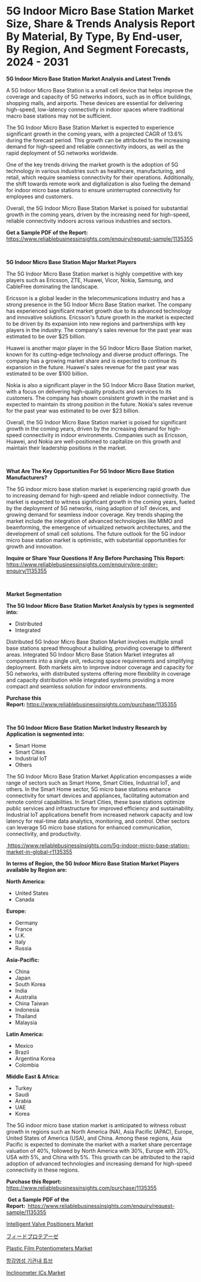 <p><h1>5G Indoor Micro Base Station Market Size, Share & Trends Analysis Report By Material, By Type, By End-user, By Region, And Segment Forecasts, 2024 - 2031</h1></p><p><strong>5G Indoor Micro Base Station Market Analysis and Latest Trends</strong></p>
<p><p>A 5G Indoor Micro Base Station is a small cell device that helps improve the coverage and capacity of 5G networks indoors, such as in office buildings, shopping malls, and airports. These devices are essential for delivering high-speed, low-latency connectivity in indoor spaces where traditional macro base stations may not be sufficient.</p><p>The 5G Indoor Micro Base Station Market is expected to experience significant growth in the coming years, with a projected CAGR of 13.6% during the forecast period. This growth can be attributed to the increasing demand for high-speed and reliable connectivity indoors, as well as the rapid deployment of 5G networks worldwide.</p><p>One of the key trends driving the market growth is the adoption of 5G technology in various industries such as healthcare, manufacturing, and retail, which require seamless connectivity for their operations. Additionally, the shift towards remote work and digitalization is also fueling the demand for indoor micro base stations to ensure uninterrupted connectivity for employees and customers.</p><p>Overall, the 5G Indoor Micro Base Station Market is poised for substantial growth in the coming years, driven by the increasing need for high-speed, reliable connectivity indoors across various industries and sectors.</p></p>
<p><strong>Get a Sample PDF of the Report:&nbsp;</strong> <a href="https://www.reliablebusinessinsights.com/enquiry/request-sample/1135355">https://www.reliablebusinessinsights.com/enquiry/request-sample/1135355</a></p>
<p>&nbsp;</p>
<p><strong>5G Indoor Micro Base Station Major Market Players</strong></p>
<p><p>The 5G Indoor Micro Base Station market is highly competitive with key players such as Ericsson, ZTE, Huawei, Vicor, Nokia, Samsung, and CableFree dominating the landscape. </p><p>Ericsson is a global leader in the telecommunications industry and has a strong presence in the 5G Indoor Micro Base Station market. The company has experienced significant market growth due to its advanced technology and innovative solutions. Ericsson's future growth in the market is expected to be driven by its expansion into new regions and partnerships with key players in the industry. The company's sales revenue for the past year was estimated to be over $25 billion.</p><p>Huawei is another major player in the 5G Indoor Micro Base Station market, known for its cutting-edge technology and diverse product offerings. The company has a growing market share and is expected to continue its expansion in the future. Huawei's sales revenue for the past year was estimated to be over $100 billion.</p><p>Nokia is also a significant player in the 5G Indoor Micro Base Station market, with a focus on delivering high-quality products and services to its customers. The company has shown consistent growth in the market and is expected to maintain its strong position in the future. Nokia's sales revenue for the past year was estimated to be over $23 billion.</p><p>Overall, the 5G Indoor Micro Base Station market is poised for significant growth in the coming years, driven by the increasing demand for high-speed connectivity in indoor environments. Companies such as Ericsson, Huawei, and Nokia are well-positioned to capitalize on this growth and maintain their leadership positions in the market.</p></p>
<p>&nbsp;</p>
<p><strong>What Are The Key Opportunities For 5G Indoor Micro Base Station Manufacturers?</strong></p>
<p><p>The 5G indoor micro base station market is experiencing rapid growth due to increasing demand for high-speed and reliable indoor connectivity. The market is expected to witness significant growth in the coming years, fueled by the deployment of 5G networks, rising adoption of IoT devices, and growing demand for seamless indoor coverage. Key trends shaping the market include the integration of advanced technologies like MIMO and beamforming, the emergence of virtualized network architectures, and the development of small cell solutions. The future outlook for the 5G indoor micro base station market is optimistic, with substantial opportunities for growth and innovation.</p></p>
<p><strong>Inquire or Share Your Questions If Any Before Purchasing This Report:</strong> <a href="https://www.reliablebusinessinsights.com/enquiry/pre-order-enquiry/1135355">https://www.reliablebusinessinsights.com/enquiry/pre-order-enquiry/1135355</a></p>
<p>&nbsp;</p>
<p><strong>Market Segmentation</strong></p>
<p><strong>The 5G Indoor Micro Base Station Market Analysis by types is segmented into:</strong></p>
<p><ul><li>Distributed</li><li>Integrated</li></ul></p>
<p><p>Distributed 5G Indoor Micro Base Station Market involves multiple small base stations spread throughout a building, providing coverage to different areas. Integrated 5G Indoor Micro Base Station Market integrates all components into a single unit, reducing space requirements and simplifying deployment. Both markets aim to improve indoor coverage and capacity for 5G networks, with distributed systems offering more flexibility in coverage and capacity distribution while integrated systems providing a more compact and seamless solution for indoor environments.</p></p>
<p><strong>Purchase this Report:&nbsp;</strong><a href="https://www.reliablebusinessinsights.com/purchase/1135355">https://www.reliablebusinessinsights.com/purchase/1135355</a></p>
<p>&nbsp;</p>
<p><strong>The 5G Indoor Micro Base Station Market Industry Research by Application is segmented into:</strong></p>
<p><ul><li>Smart Home</li><li>Smart Cities</li><li>Industrial IoT</li><li>Others</li></ul></p>
<p><p>The 5G Indoor Micro Base Station Market Application encompasses a wide range of sectors such as Smart Home, Smart Cities, Industrial IoT, and others. In the Smart Home sector, 5G micro base stations enhance connectivity for smart devices and appliances, facilitating automation and remote control capabilities. In Smart Cities, these base stations optimize public services and infrastructure for improved efficiency and sustainability. Industrial IoT applications benefit from increased network capacity and low latency for real-time data analytics, monitoring, and control. Other sectors can leverage 5G micro base stations for enhanced communication, connectivity, and productivity.</p></p>
<p><a href="https://www.reliablebusinessinsights.com/5g-indoor-micro-base-station-market-in-global-r1135355">&nbsp;https://www.reliablebusinessinsights.com/5g-indoor-micro-base-station-market-in-global-r1135355</a></p>
<p><strong>In terms of Region, the 5G Indoor Micro Base Station Market Players available by Region are:</strong></p>
<p>
    <p> <strong> North America: </strong>
        <ul>
            <li>United States</li>
            <li>Canada</li>
        </ul>
        </p> 
    <p> <strong> Europe: </strong>
        <ul>
            <li>Germany</li>
            <li>France</li>
            <li>U.K.</li>
            <li>Italy</li>
            <li>Russia</li>
        </ul>
        </p> 
    <p> <strong> Asia-Pacific: </strong>
        <ul>
            <li>China</li>
            <li>Japan</li>
            <li>South Korea</li>
            <li>India</li>
            <li>Australia</li>
            <li>China Taiwan</li>
            <li>Indonesia</li>
            <li>Thailand</li>
            <li>Malaysia</li>
        </ul>
        </p> 
    <p> <strong> Latin America: </strong>
        <ul>
            <li>Mexico</li>
            <li>Brazil</li>
            <li>Argentina Korea</li>
            <li>Colombia</li>
        </ul>
        </p> 
    <p> <strong> Middle East & Africa: </strong>
        <ul>
            <li>Turkey</li>
            <li>Saudi</li>
            <li>Arabia</li>
            <li>UAE</li>
            <li>Korea</li>
        </ul>
    </p>
    </p>
<p><p>The 5G indoor micro base station market is anticipated to witness robust growth in regions such as North America (NA), Asia Pacific (APAC), Europe, United States of America (USA), and China. Among these regions, Asia Pacific is expected to dominate the market with a market share percentage valuation of 40%, followed by North America with 30%, Europe with 20%, USA with 5%, and China with 5%. This growth can be attributed to the rapid adoption of advanced technologies and increasing demand for high-speed connectivity in these regions.</p></p>
<p><strong>Purchase this Report: </strong><a href="https://www.reliablebusinessinsights.com/purchase/1135355">https://www.reliablebusinessinsights.com/purchase/1135355</a></p>
<p>&nbsp;<strong>Get a Sample PDF of the Report:&nbsp;&nbsp;</strong><a href="https://www.reliablebusinessinsights.com/enquiry/request-sample/1135355">https://www.reliablebusinessinsights.com/enquiry/request-sample/1135355</a></p>
<p><strong></strong></p>
<p><p><a href="https://github.com/Angelnienowdseej3e45z3p8c/Market-Research-Report-List-2/blob/main/intelligent-valve-positioners-market.md">Intelligent Valve Positioners Market</a></p><p><a href="https://github.com/qwpelcjko9242629/Market-Research-Report-List-2/blob/main/6148909106367.md">フィードプロテアーゼ</a></p><p><a href="https://github.com/brentleyjimmiealvaradoz4l1rea/Market-Research-Report-List-2/blob/main/plastic-film-potentiometers-market.md">Plastic Film Potentiometers Market</a></p><p><a href="https://github.com/berlianaparadilla48/Market-Research-Report-List-1/blob/main/4199607100265.md">항감염성 기관내 튜브</a></p><p><a href="https://issuu.com/reportprime-2/docs/inclinometer-ics-market-size-2030.pptx">Inclinometer ICs Market</a></p></p>